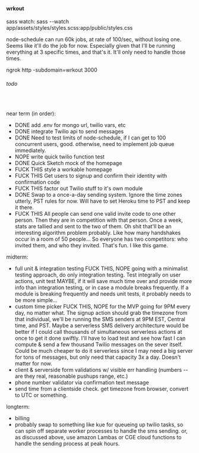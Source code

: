 #### wrkout

sass watch:
sass --watch app/assets/styles/styles.scss:app/public/styles.css

node-schedule can run 60k jobs, at rate of 100/sec, without losing one. Seems like it'll do the job for now. Especially given that I'll be running everything at 3 specific times, and that's it. It'll only need to handle those times.

ngrok http -subdomain=wrkout 3000  

###### todo

&nbsp;  

near term (in order):

  - DONE add .env for mongo url, twilio vars, etc  
  - DONE integrate Twilio api to send messages  
  - DONE Need to test limits of node-schedule, if I can get to 100 concurrent users, good. otherwise, need to implement job queue immediately.
  - NOPE write quick twilio function test
  - DONE Quick Sketch mock of the homepage  
  - FUCK THIS style a workable homepage   
  - FUCK THIS Get users to signup and confirm their identity with confirmation code
  - FUCK THIS factor out Twilio stuff to it's own module
  - DONE Swap to a once-a-day sending system. Ignore the time zones utterly, PST rules for now. Will have to set Heroku time to PST and keep it there.
  - FUCK THIS All people can send one valid invite code to one other person. Then they are in competition with that person. Once a week, stats are tallied and sent to the two of them. Oh shit that'll be an interesting algorithm problem probably. Like how many handshakes occur in a room of 50 people... So everyone has two competitors: who invited them, and who they invited. That's fun. I like this game.  

midterm:  
  * full unit & integration testing FUCK THIS, NOPE going with a minimalist testing approach, do only integration testing. Test integrally on user actions, unit test MAYBE, if it will save much time over and provide more info than integration testing, or in case a module breaks frequently. If a module is breaking frequently and needs unit tests, it probably needs to be more simple...  
  * custom time picker FUCK THIS, NOPE for the MVP going for 9PM every day, no matter what. The signup action should grab the timezone from that individual, we'll be running the SMS senders at 9PM EST, Central time, and PST. Maybe a serverless SMS delivery architecture would be better if I could call thousands of simultaneous serverless actions at once to get it done swiftly. I'll have to load test and see how fast I can compute & send a few thousand Twilio messages on the sever itself. Could be much cheaper to do it serverless since I may need a big server for tons of messages, but only need that capacity 3x a day. Doesn't matter for now.  
  * client & serverside form validations w/ visible err handling (numbers -- are they real, reasonable pushups range, etc.)  
  * phone number validator via confirmation text message  
  * send time from a clientside check. get timezone from browser, convert to UTC or something.

longterm:  
  * billing  
  * probably swap to something like kue for queueing up twilio tasks, so can spin off separate worker processes to handle the sms sending. or, as discussed above, use amazon Lambas or CGE cloud functions to handle the sending process at peak hours.  
